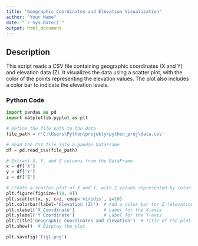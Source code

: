 ```yaml
---
title: "Geographic Coordinates and Elevation Visualization"
author: "Your Name"
date: "`r Sys.Date()`"
output: html_document
---
```


## Description

This script reads a CSV file containing geographic coordinates (X and Y) and elevation data (Z). It visualizes the data using a scatter plot, with the color of the points representing the elevation values. The plot also includes a color bar to indicate the elevation levels.

### Python Code

```python
import pandas as pd
import matplotlib.pyplot as plt

# Define the file path to the data
file_path = r'C:\Users\Python\projekty\python_proj\data.csv'

# Read the CSV file into a pandas DataFrame
df = pd.read_csv(file_path)

# Extract X, Y, and Z columns from the DataFrame
x = df['X']
y = df['Y']
z = df['Z']

# Create a scatter plot of X and Y, with Z values represented by color
plt.figure(figsize=(10, 8))
plt.scatter(x, y, c=z, cmap='viridis', s=10)
plt.colorbar(label='Elevation (Z)')  # Add a color bar for Z (elevation)
plt.xlabel('X Coordinate')           # Label for the X-axis
plt.ylabel('Y Coordinate')           # Label for the Y-axis
plt.title('Geographic Coordinates and Elevation')  # Title of the plot
plt.show()  # Display the plot

plt.savefig('fig1.png')

